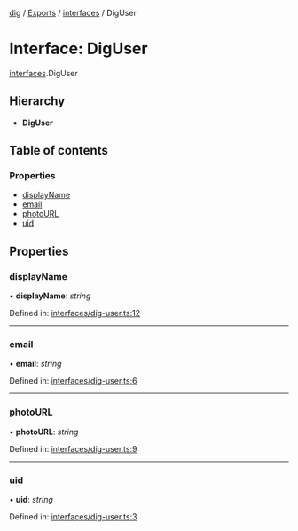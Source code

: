 [dig](../README.md) / [Exports](../modules.md) / [interfaces](../modules/interfaces.md) / DigUser

# Interface: DigUser

[interfaces](../modules/interfaces.md).DigUser

## Hierarchy

* **DigUser**

## Table of contents

### Properties

- [displayName](interfaces.diguser.md#displayname)
- [email](interfaces.diguser.md#email)
- [photoURL](interfaces.diguser.md#photourl)
- [uid](interfaces.diguser.md#uid)

## Properties

### displayName

• **displayName**: *string*

Defined in: [interfaces/dig-user.ts:12](https://github.com/dig-platform/dig-app/blob/df110311/projects/dig/src/lib/interfaces/dig-user.ts#L12)

___

### email

• **email**: *string*

Defined in: [interfaces/dig-user.ts:6](https://github.com/dig-platform/dig-app/blob/df110311/projects/dig/src/lib/interfaces/dig-user.ts#L6)

___

### photoURL

• **photoURL**: *string*

Defined in: [interfaces/dig-user.ts:9](https://github.com/dig-platform/dig-app/blob/df110311/projects/dig/src/lib/interfaces/dig-user.ts#L9)

___

### uid

• **uid**: *string*

Defined in: [interfaces/dig-user.ts:3](https://github.com/dig-platform/dig-app/blob/df110311/projects/dig/src/lib/interfaces/dig-user.ts#L3)
